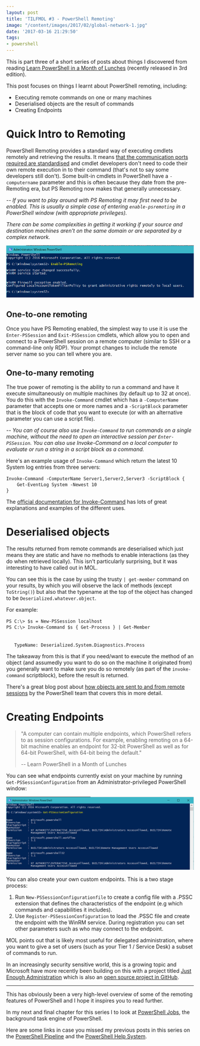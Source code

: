 ```yaml
---
layout: post
title: 'TILFMOL #3 - PowerShell Remoting'
image: "/content/images/2017/02/global-network-1.jpg"
date: '2017-03-16 21:29:50'
tags:
- powershell
---
```


This is part three of a short series of posts about things I discovered from reading [Learn PowerShell in a Month of Lunches](https://www.manning.com/books/learn-windows-powershell-in-a-month-of-lunches-third-edition) (recently released in 3rd edition).

This post focuses on things I learnt about PowerShell remoting, including:

- Executing remote commands on one or many machines
- Deserialised objects are the result of commands
- Creating Endpoints

# Quick Intro to Remoting

PowerShell Remoting provides a standard way of executing cmdlets remotely and retrieving the results. It means [that the communication ports required are standardised](https://blogs.msdn.microsoft.com/wmi/2009/07/22/new-default-ports-for-ws-management-and-powershell-remoting/) and cmdlet developers don't need to code their own remote execution in to their command (that's not to say some developers still don't). Some built-in cmdlets in PowerShell have a `-computername` parameter and this is often because they date from the pre-Remoting era, but PS Remoting now makes that generally unnecessary.

*-- If you want to play around with PS Remoting it may first need to be enabled. This is usually a simple case of entering `enable-psremoting` in a PowerShell window (with appropriate privileges).*

*There can be some complexities in getting it working if your source and destination machines aren't on the same domain or are separated by a complex network.*

![Enabling PowerShell Remoting](/content/images/2017/03/Enable-PSRemoting.png)

## One-to-one remoting

Once you have PS Remoting enabled, the simplest way to use it is use the `Enter-PSSession` and `Exit-PSSession` cmdlets, which allow you to open and connect to a PowerShell session on a remote computer (similar to SSH or a command-line only RDP). Your prompt changes to include the remote server name so you can tell where you are.

## One-to-many remoting

The true power of remoting is the ability to run a command and have it execute simultaneously on multiple machines (by default up to 32 at once). You do this with the `Invoke-Command` cmdlet which has a `-ComputerName` parameter that accepts one or more names and a `-ScriptBlock` parameter that is the block of code that you want to execute (or with an alternative parameter you can use a script file). 

*-- You can of course also use `Invoke-Command` to run commands on a single machine, without the need to open an interactive session per `Enter-PSSession`. You can also use Invoke-Command on a local computer to evaluate or run a string in a script block as a command.*

Here's an example usage of `Invoke-Command` which return the latest 10 System log entries from three servers:
```
Invoke-Command -ComputerName Server1,Server2,Server3 -ScriptBlock { 
    Get-EventLog System -Newest 10
}
```

The [official documentation for Invoke-Command](https://msdn.microsoft.com/en-us/powershell/reference/5.1/microsoft.powershell.core/invoke-command) has lots of great explanations and examples of the different uses.

# Deserialised objects

The results returned from remote commands are deserialised which just means they are static and have no methods to enable interactions (as they do when retrieved locally). This isn't particularly surprising, but it was interesting to have called out in MOL.

You can see this is the case by using the trusty `| get-member` command on your results, by which you will observe the lack of methods (except `ToString()`) but also that the typename at the top of the object has changed to be `Deserialized.whatever.object`. 

For example:

```
PS C:\> $s = New-PSSession localhost
PS C:\> Invoke-Command $s { Get-Process } | Get-Member


   TypeName: Deserialized.System.Diagnostics.Process
```

The takeaway from this is that if you need/want to execute the method of an object (and assumedly you want to do so on the machine it originated from) you generally want to make sure you do so remotely (as part of the `invoke-command` scriptblock), before the result is returned.

There's a great blog post about [how objects are sent to and from remote sessions](https://blogs.msdn.microsoft.com/powershell/2010/01/07/how-objects-are-sent-to-and-from-remote-sessions/) by the PowerShell team that covers this in more detail.

# Creating Endpoints

> "A computer can contain multiple endpoints, which PowerShell refers to as session configurations. For example, enabling remoting on a 64-bit machine enables an endpoint for 32-bit PowerShell as well as for 64-bit PowerShell, with 64-bit being the default." 
>
> -- Learn PowerShell in a Month of Lunches

You can see what endpoints currently exist on your machine by running `Get-PSSessionConfiguration` from an Administrator-privileged PowerShell window: 

![](/content/images/2017/03/PowerShell-Endpoints.png)

You can also create your own custom endpoints. This is a two stage process:

1. Run `New-PSSessionConfigurationfile` to create a config file with a .PSSC extension that defines the characteristics of the endpoint (e.g which commands and capabilities it includes).
2. Use `Register-PSSessionConfiguration` to load the .PSSC file and create the endpoint with the WinRM service. During registration you can set other parameters such as who may connect to the endpoint.

MOL points out that is likely most useful for delegated administration, where you want to give a set of users (such as your Tier 1 / Service Desk) a subset of commands to run.

In an increasingly security sensitive world, this is a growing topic and Microsoft have more recently been building on this with a project titled [Just Enough Administration](https://msdn.microsoft.com/en-us/powershell/jea/overview) which is also an [open source project in GitHub](https://github.com/PowerShell/JEA).

---

This has obviously been a very high-level overview of some of the remoting features of PowerShell and I hope it inspires you to read further. 

In my next and final chapter for this series I to look at [PowerShell Jobs](http://wragg.io/tilfmol-4-powershell-jobs/), the background task engine of PowerShell.

Here are some links in case you missed my previous posts in this series on the [PowerShell Pipeline](http://wragg.io/tilfmol1-the-powershell-pipeline/) and the [PowerShell Help System](http://wragg.io/tilfmol-2-powershell-help/).
